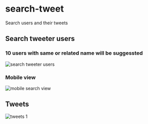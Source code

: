 # search-tweet
Search users and their tweets

## Search tweeter users
### 10 users with same or related name will be suggessted 
![search tweeter users](https://user-images.githubusercontent.com/34375293/84320389-366ce280-ab8f-11ea-86eb-29e57a441f9d.png)

### Mobile view

![mobile search view](https://user-images.githubusercontent.com/34375293/84320493-62886380-ab8f-11ea-8126-478b44d8e21d.png)

## Tweets

![tweets 1](https://user-images.githubusercontent.com/34375293/84320590-88ae0380-ab8f-11ea-992e-2fd9f565663c.png)
